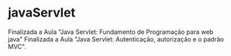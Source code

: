 # javaServlet
Finalizada a Aula "Java Servlet: Fundamento de Programação para web java"
Finalizada a Aula "Java Servlet: Autenticação, autorização e o padrão MVC".
